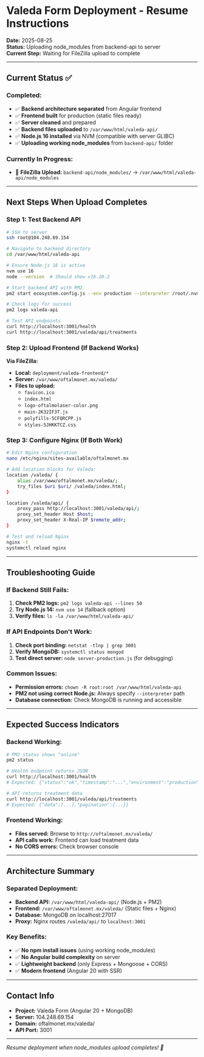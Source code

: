 # Valeda Form Deployment - Resume Instructions

**Date:** 2025-08-25  
**Status:** Uploading node_modules from backend-api to server  
**Current Step:** Waiting for FileZilla upload to complete

---

## Current Status ✅

### Completed:
- ✅ **Backend architecture separated** from Angular frontend
- ✅ **Frontend built** for production (static files ready)
- ✅ **Server cleaned** and prepared
- ✅ **Backend files uploaded** to `/var/www/html/valeda-api/`
- ✅ **Node.js 16 installed** via NVM (compatible with server GLIBC)
- ✅ **Uploading working node_modules** from `backend-api/` folder

### Currently In Progress:
- 🔄 **FileZilla Upload:** `backend-api/node_modules/` → `/var/www/html/valeda-api/node_modules`

---

## Next Steps When Upload Completes

### Step 1: Test Backend API
```bash
# SSH to server
ssh root@104.248.69.154

# Navigate to backend directory
cd /var/www/html/valeda-api

# Ensure Node.js 16 is active
nvm use 16
node --version  # Should show v16.20.2

# Start backend API with PM2
pm2 start ecosystem.config.js --env production --interpreter /root/.nvm/versions/node/v16.20.2/bin/node

# Check logs for success
pm2 logs valeda-api

# Test API endpoints
curl http://localhost:3001/health
curl http://localhost:3001/valeda/api/treatments
```

### Step 2: Upload Frontend (If Backend Works)
**Via FileZilla:**
- **Local:** `deployment/valeda-frontend/*` 
- **Server:** `/var/www/oftalmonet.mx/valeda/`
- **Files to upload:**
  - `favicon.ico`
  - `index.html` 
  - `logo-oftalmolaser-color.png`
  - `main-2K32IF3T.js`
  - `polyfills-5CFQRCPP.js`
  - `styles-5JHKKTCZ.css`

### Step 3: Configure Nginx (If Both Work)
```bash
# Edit Nginx configuration
nano /etc/nginx/sites-available/oftalmonet.mx

# Add location blocks for Valeda:
location /valeda/ {
    alias /var/www/oftalmonet.mx/valeda/;
    try_files $uri $uri/ /valeda/index.html;
}

location /valeda/api/ {
    proxy_pass http://localhost:3001/valeda/api/;
    proxy_set_header Host $host;
    proxy_set_header X-Real-IP $remote_addr;
}

# Test and reload Nginx
nginx -t
systemctl reload nginx
```

---

## Troubleshooting Guide

### If Backend Still Fails:
1. **Check PM2 logs:** `pm2 logs valeda-api --lines 50`
2. **Try Node.js 14:** `nvm use 14` (fallback option)
3. **Verify files:** `ls -la /var/www/html/valeda-api/`

### If API Endpoints Don't Work:
1. **Check port binding:** `netstat -tlnp | grep 3001`
2. **Verify MongoDB:** `systemctl status mongod`
3. **Test direct server:** `node server-production.js` (for debugging)

### Common Issues:
- **Permission errors:** `chown -R root:root /var/www/html/valeda-api`
- **PM2 not using correct Node.js:** Always specify `--interpreter` path
- **Database connection:** Check MongoDB is running and accessible

---

## Expected Success Indicators

### Backend Working:
```bash
# PM2 status shows "online"
pm2 status

# Health endpoint returns JSON
curl http://localhost:3001/health
# Expected: {"status":"ok","timestamp":"...","environment":"production"}

# API returns treatment data
curl http://localhost:3001/valeda/api/treatments
# Expected: {"data":[...],"pagination":{...}}
```

### Frontend Working:
- **Files served:** Browse to `http://oftalmonet.mx/valeda/`
- **API calls work:** Frontend can load treatment data
- **No CORS errors:** Check browser console

---

## Architecture Summary

### Separated Deployment:
- **Backend API:** `/var/www/html/valeda-api/` (Node.js + PM2)
- **Frontend:** `/var/www/oftalmonet.mx/valeda/` (Static files + Nginx)
- **Database:** MongoDB on localhost:27017
- **Proxy:** Nginx routes `/valeda/api/` to `localhost:3001`

### Key Benefits:
- ✅ **No npm install issues** (using working node_modules)
- ✅ **No Angular build complexity** on server
- ✅ **Lightweight backend** (only Express + Mongoose + CORS)
- ✅ **Modern frontend** (Angular 20 with SSR)

---

## Contact Info
- **Project:** Valeda Form (Angular 20 + MongoDB)
- **Server:** 104.248.69.154
- **Domain:** oftalmonet.mx/valeda/
- **API Port:** 3001

---

*Resume deployment when node_modules upload completes! 🚀*